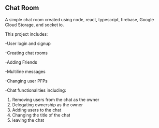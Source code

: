 ## Chat Room

A simple chat room created using node, react, typescript, firebase, Google Cloud Storage, and socket io.

This project includes:

-User login and signup

-Creating chat rooms

-Adding Friends

-Multiline messages

-Changing user PFPs

-Chat functionalities including:

  1. Removing users from the chat as the owner
  2. Delegating ownership as the owner
  3. Adding users to the chat
  4. Changing the title of the chat
  5. leaving the chat
